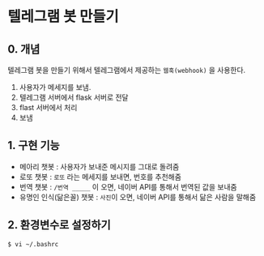 # 텔레그램 봇 만들기

##  0. 개념

텔레그램 봇을 만들기 위해서 텔레그램에서 제공하는 `웹훅(webhook)` 을 사용한다.

1.  사용자가 메세지를 보냄.
2.  텔레그램 서버에서 flask 서버로 전달
3.  flast 서버에서 처리
4.  보냄

## 1. 구현 기능

* 메아리 챗봇 : 사용자가 보내준 메시지를 그대로 돌려줌
* 로또 챗봇 : `로또` 라는 메세지를 보내면, 번호를 추천해줌
* 번역 챗봇 : `/번역 _____` 이 오면, 네이버 API를 통해서 번역된 값을 보내줌
* 유명인 인식(닮은꼴) 챗봇 : `사진`이 오면, 네이버 API를 통해서 닮은 사람을 말해줌

## 2. 환경변수로 설정하기

``` 
$ vi ~/.bashrc
```

``` 

```